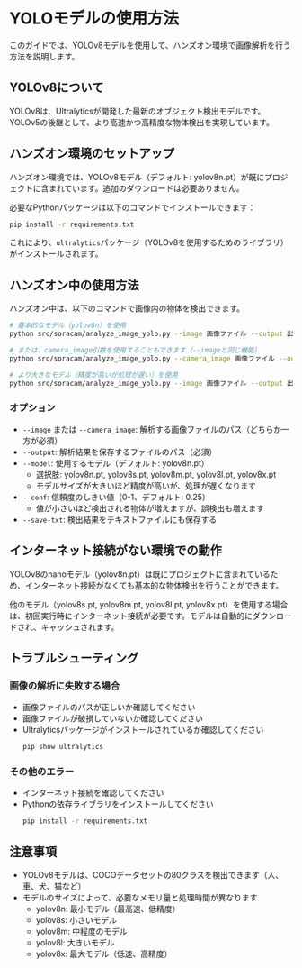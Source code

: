 # YOLOモデルの使用方法

このガイドでは、YOLOv8モデルを使用して、ハンズオン環境で画像解析を行う方法を説明します。

## YOLOv8について

YOLOv8は、Ultralyticsが開発した最新のオブジェクト検出モデルです。YOLOv5の後継として、より高速かつ高精度な物体検出を実現しています。

## ハンズオン環境のセットアップ

ハンズオン環境では、YOLOv8モデル（デフォルト: yolov8n.pt）が既にプロジェクトに含まれています。追加のダウンロードは必要ありません。

必要なPythonパッケージは以下のコマンドでインストールできます：

```bash
pip install -r requirements.txt
```

これにより、`ultralytics`パッケージ（YOLOv8を使用するためのライブラリ）がインストールされます。

## ハンズオン中の使用方法

ハンズオン中は、以下のコマンドで画像内の物体を検出できます。

```bash
# 基本的なモデル（yolov8n）を使用
python src/soracam/analyze_image_yolo.py --image 画像ファイル --output 出力ファイル

# または、camera_image引数を使用することもできます（--imageと同じ機能）
python src/soracam/analyze_image_yolo.py --camera_image 画像ファイル --output 出力ファイル

# より大きなモデル（精度が高いが処理が遅い）を使用
python src/soracam/analyze_image_yolo.py --image 画像ファイル --output 出力ファイル --model yolov8s.pt
```

### オプション

- `--image` または `--camera_image`: 解析する画像ファイルのパス（どちらか一方が必須）
- `--output`: 解析結果を保存するファイルのパス（必須）
- `--model`: 使用するモデル（デフォルト: yolov8n.pt）
  - 選択肢: yolov8n.pt, yolov8s.pt, yolov8m.pt, yolov8l.pt, yolov8x.pt
  - モデルサイズが大きいほど精度が高いが、処理が遅くなります
- `--conf`: 信頼度のしきい値（0-1、デフォルト: 0.25）
  - 値が小さいほど検出される物体が増えますが、誤検出も増えます
- `--save-txt`: 検出結果をテキストファイルにも保存する

## インターネット接続がない環境での動作

YOLOv8のnanoモデル（yolov8n.pt）は既にプロジェクトに含まれているため、インターネット接続がなくても基本的な物体検出を行うことができます。

他のモデル（yolov8s.pt, yolov8m.pt, yolov8l.pt, yolov8x.pt）を使用する場合は、初回実行時にインターネット接続が必要です。モデルは自動的にダウンロードされ、キャッシュされます。

## トラブルシューティング

### 画像の解析に失敗する場合

- 画像ファイルのパスが正しいか確認してください
- 画像ファイルが破損していないか確認してください
- Ultralyticsパッケージがインストールされているか確認してください
  ```bash
  pip show ultralytics
  ```

### その他のエラー

- インターネット接続を確認してください
- Pythonの依存ライブラリをインストールしてください
  ```bash
  pip install -r requirements.txt
  ```

## 注意事項

- YOLOv8モデルは、COCOデータセットの80クラスを検出できます（人、車、犬、猫など）
- モデルのサイズによって、必要なメモリ量と処理時間が異なります
  - yolov8n: 最小モデル（最高速、低精度）
  - yolov8s: 小さいモデル
  - yolov8m: 中程度のモデル
  - yolov8l: 大きいモデル
  - yolov8x: 最大モデル（低速、高精度）